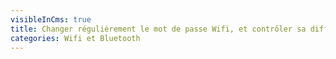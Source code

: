 ```yaml
---
visibleInCms: true
title: Changer régulièrement le mot de passe Wifi, et contrôler sa diffusion.
categories: Wifi et Bluetooth
---
```

